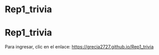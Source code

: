 # Rep1_trivia
# Rep1_trivia
Para ingresar, clic en el enlace:
https://grecia2727.github.io/Rep1_trivia

